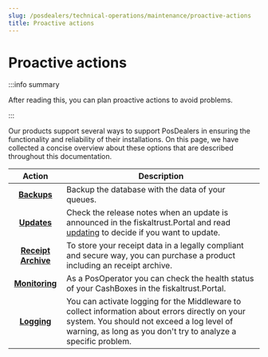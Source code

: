 ```yaml
---
slug: /posdealers/technical-operations/maintenance/proactive-actions
title: Proactive actions
---
```

# Proactive actions

:::info summary

After reading this, you can plan proactive actions to avoid problems.

:::

Our products support several ways to support PosDealers in ensuring the functionality and reliability of their installations. On this page, we have collected a concise overview about these options that are described throughout this documentation.

| Action | Description                                                                                                                |
|:----------------------------------:|-------------------------------------------------------------------------------------------------------------------------------|
| **[Backups](./backup-restore.md#backup)**|Backup the database with the data of your queues. |
| **[Updates](https://docs.fiskaltrust.cloud/docs/release-notes/)** |Check the release notes when an update is announced in the fiskaltrust.Portal and read [updating](../maintenance/updating.md) to decide if you want to update. |
| **[Receipt Archive](../../buy-resell/products#receipt-archive)** |To store your receipt data in a legally compliant and secure way, you can purchase a product including an receipt archive.  |
| **[Monitoring](../troubleshooting/cashbox-failures.md)** |As a PosOperator you can check the health status of your CashBoxes in the fiskaltrust.Portal. |
| **[Logging](../middleware/logging#introduction)** |You can activate logging for the Middleware to collect information about errors directly on your system. You should not exceed a log level of warning, as long as you don't try to analyze a specific problem. |
